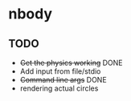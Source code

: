 # nbody

## TODO

* ~~Get the physics working~~ DONE
* Add input from file/stdio
* ~~Command line args~~ DONE
* rendering actual circles
